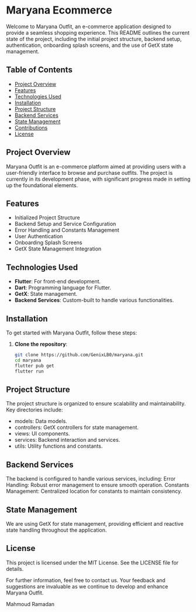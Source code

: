# Maryana Ecommerce

Welcome to Maryana Outfit, an e-commerce application designed to provide a seamless shopping experience. This README outlines the current state of the project, including the initial project structure, backend setup, authentication, onboarding splash screens, and the use of GetX state management.

## Table of Contents
- [Project Overview](#project-overview)
- [Features](#features)
- [Technologies Used](#technologies-used)
- [Installation](#installation)
- [Project Structure](#project-structure)
- [Backend Services](#backend-services)
- [State Management](#state-management)
- [Contributions](#contributions)
- [License](#license)

## Project Overview

Maryana Outfit is an e-commerce platform aimed at providing users with a user-friendly interface to browse and purchase outfits. The project is currently in its development phase, with significant progress made in setting up the foundational elements.

## Features
- Initialized Project Structure
- Backend Setup and Service Configuration
- Error Handling and Constants Management
- User Authentication  
- Onboarding Splash Screens  
- GetX State Management Integration

## Technologies Used
- **Flutter**: For front-end development.
- **Dart**: Programming language for Flutter.
- **GetX**: State management.
- **Backend Services**: Custom-built to handle various functionalities.

## Installation

To get started with Maryana Outfit, follow these steps:

1. **Clone the repository**:
   ```bash
   git clone https://github.com/GenixLB0/maryana.git
   cd maryana
   flutter pub get
   flutter run

## Project Structure
The project structure is organized to ensure scalability and maintainability. Key directories include:

 * models: Data models.
  * controllers: GetX controllers for state management.
  * views: UI components.
  * services: Backend interaction and services.
  * utils: Utility functions and constants.

## Backend Services

The backend is configured to handle various services, including:
Error Handling: Robust error management to ensure smooth operation.
Constants Management: Centralized location for constants to maintain consistency.

## State Management
We are using GetX for state management, providing efficient and reactive state handling throughout the application.

## License
This project is licensed under the MIT License. See the LICENSE file for details.

For further information, feel free to contact us. Your feedback and suggestions are invaluable as we continue to develop and enhance Maryana Outfit.

Mahmoud Ramadan


